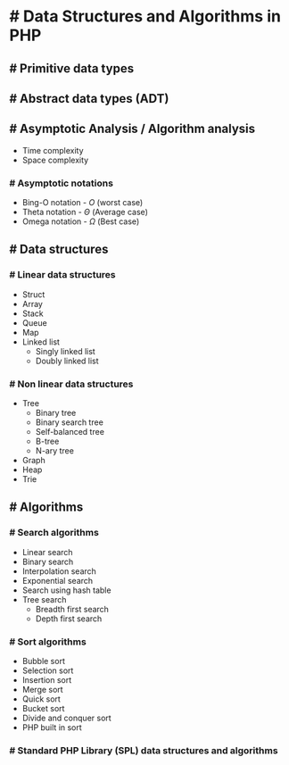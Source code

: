# # Data Structures and Algorithms in PHP

## # Primitive data types

## # Abstract data types (ADT)

## # Asymptotic Analysis / Algorithm analysis
* Time complexity
* Space complexity

### # Asymptotic notations
* Bing-O notation - $O$ (worst case)
* Theta notation - $\Theta$ (Average case)
* Omega notation - $\Omega$ (Best case)

## # Data structures
### # Linear data structures
* Struct
* Array
* Stack
* Queue
* Map
* Linked list
  * Singly linked list
  * Doubly linked list

### # Non linear data structures
* Tree
  * Binary tree
  * Binary search tree
  * Self-balanced tree
  * B-tree
  * N-ary tree
* Graph
* Heap
* Trie

## # Algorithms
### # Search algorithms
* Linear search
* Binary search
* Interpolation search
* Exponential search
* Search using hash table
* Tree search
  * Breadth first search
  * Depth first search

### # Sort algorithms
* Bubble sort
* Selection sort
* Insertion sort
* Merge sort
* Quick sort
* Bucket sort
* Divide and conquer sort
* PHP built in sort

### # Standard PHP Library (SPL) data structures and algorithms